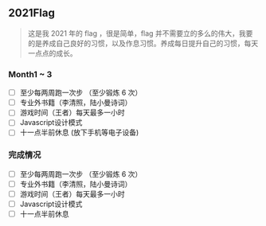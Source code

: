 ## 2021Flag  
> 这是我 2021 年的 flag ，很是简单，flag 并不需要立的多么的伟大，我要的是养成自己良好的习惯，以及作息习惯。养成每日提升自己的习惯，每天一点点的成长。

### Month1 ~ 3  

- [ ] 至少每两周跑一次步  （至少锻炼 6 次）
- [ ] 专业外书籍（李清照，陆小曼诗词）  
- [ ] 游戏时间（王者）每天最多一小时  
- [ ] Javascript设计模式  
- [ ] 十一点半前休息 (放下手机等电子设备)

### 完成情况  
- [ ] 至少每两周跑一次步  （至少锻炼 6 次）
- [ ] 专业外书籍（李清照，陆小曼诗词）  
- [ ] 游戏时间（王者）每天最多一小时  
- [ ] Javascript设计模式  
- [ ] 十一点半前休息